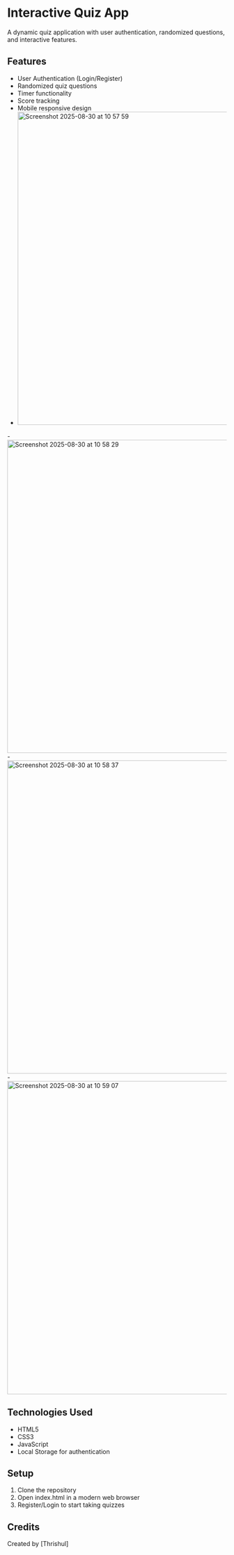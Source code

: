 # Interactive Quiz App

A dynamic quiz application with user authentication, randomized questions, and interactive features.

## Features

- User Authentication (Login/Register)
- Randomized quiz questions
- Timer functionality
- Score tracking
- Mobile responsive design
- <img width="1104" height="718" alt="Screenshot 2025-08-30 at 10 57 59" src="https://github.com/user-attachments/assets/660e1003-5ac6-4c9a-9c16-2e56b01870de" />
-<img width="1104" height="718" alt="Screenshot 2025-08-30 at 10 58 29" src="https://github.com/user-attachments/assets/13c11330-1771-44c4-9282-2d65703028ee" />
-<img width="1104" height="718" alt="Screenshot 2025-08-30 at 10 58 37" src="https://github.com/user-attachments/assets/b8fe4f9d-a96e-4a85-85b3-a2597809dc71" />
-<img width="1104" height="718" alt="Screenshot 2025-08-30 at 10 59 07" src="https://github.com/user-attachments/assets/d3541b5e-7e05-4590-a263-b2f30b460ad2" />

 



## Technologies Used

- HTML5
- CSS3
- JavaScript
- Local Storage for authentication

## Setup

1. Clone the repository
2. Open index.html in a modern web browser
3. Register/Login to start taking quizzes

## Credits

Created by [Thrishul]
